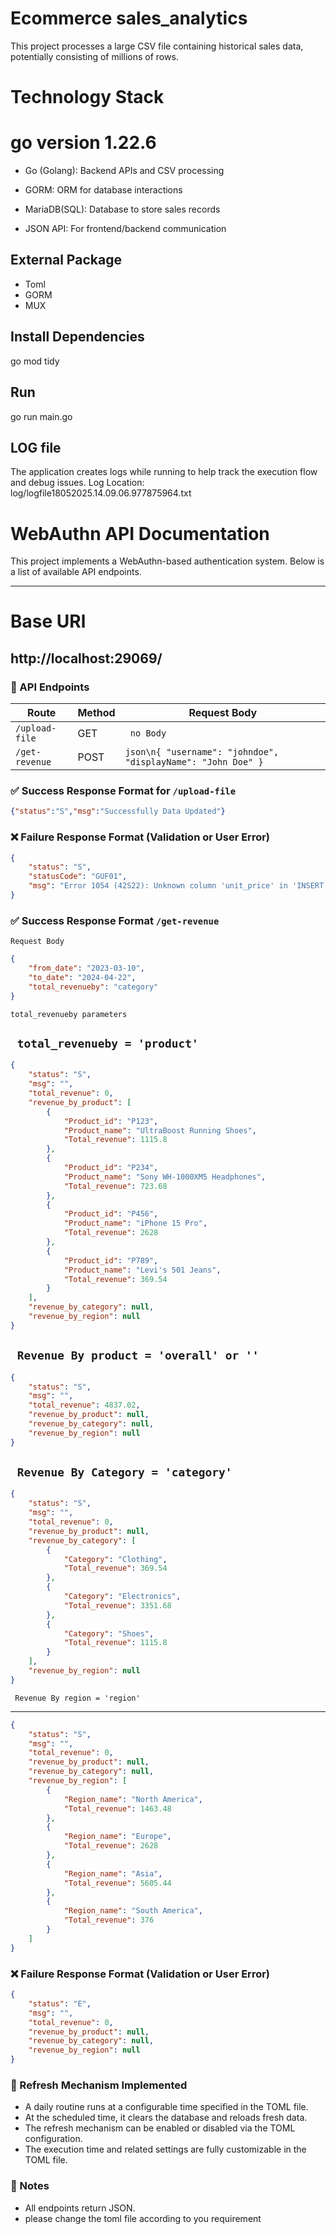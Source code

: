 # Ecommerce  sales_analytics

This project processes a large CSV file containing historical sales data, potentially consisting of millions of rows.

# Technology Stack

#  go version 1.22.6
- Go (Golang): Backend APIs and CSV processing

- GORM: ORM for database interactions
- MariaDB(SQL): Database to store sales records
- JSON API: For frontend/backend communication

## External Package

- Toml 
- GORM 
- MUX

## Install Dependencies

go mod tidy

## Run

go run main.go

## LOG file 
The application creates logs while running to help track the execution flow and debug issues.
Log Location: log/logfile18052025.14.09.06.977875964.txt

# WebAuthn API Documentation

This project implements a WebAuthn-based authentication system. Below is a list of available API endpoints.

---
# Base URl

http://localhost:29069/
---
### 📘 API Endpoints

| Route                   | Method | Request Body                                                                                  |
|------------------------|--------|-----------------------------------------------------------------------------------------------|
| `/upload-file` | GET | ``` no Body```          |
| `/get-revenue`          | POST   | ```json\n{ "username": "johndoe", "displayName": "John Doe" }```                             |                                                                       |



### ✅ Success Response Format for `/upload-file`

```json
{"status":"S","msg":"Successfully Data Updated"}
```
### ❌ Failure Response Format (Validation or User Error)

```json
{
    "status": "S",
    "statusCode": "GUF01",
    "msg": "Error 1054 (42S22): Unknown column 'unit_price' in 'INSERT INTO'"
}
```







### ✅ Success Response Format `/get-revenue` 

`Request Body`


```json
{
    "from_date": "2023-03-10",
    "to_date": "2024-04-22",
    "total_revenueby": "category"
}
```

`total_revenueby parameters `

` total_revenueby = 'product'` 
---
```json
{
    "status": "S",
    "msg": "",
    "total_revenue": 0,
    "revenue_by_product": [
        {
            "Product_id": "P123",
            "Product_name": "UltraBoost Running Shoes",
            "Total_revenue": 1115.8
        },
        {
            "Product_id": "P234",
            "Product_name": "Sony WH-1000XM5 Headphones",
            "Total_revenue": 723.68
        },
        {
            "Product_id": "P456",
            "Product_name": "iPhone 15 Pro",
            "Total_revenue": 2628
        },
        {
            "Product_id": "P789",
            "Product_name": "Levi's 501 Jeans",
            "Total_revenue": 369.54
        }
    ],
    "revenue_by_category": null,
    "revenue_by_region": null
}
```


` Revenue By product = 'overall' or ''` 
---
```json
{
    "status": "S",
    "msg": "",
    "total_revenue": 4837.02,
    "revenue_by_product": null,
    "revenue_by_category": null,
    "revenue_by_region": null
}
```

` Revenue By Category = 'category'` 
---
```json
{
    "status": "S",
    "msg": "",
    "total_revenue": 0,
    "revenue_by_product": null,
    "revenue_by_category": [
        {
            "Category": "Clothing",
            "Total_revenue": 369.54
        },
        {
            "Category": "Electronics",
            "Total_revenue": 3351.68
        },
        {
            "Category": "Shoes",
            "Total_revenue": 1115.8
        }
    ],
    "revenue_by_region": null
}
```


` Revenue By region = 'region'` 

---
```json
{
    "status": "S",
    "msg": "",
    "total_revenue": 0,
    "revenue_by_product": null,
    "revenue_by_category": null,
    "revenue_by_region": [
        {
            "Region_name": "North America",
            "Total_revenue": 1463.48
        },
        {
            "Region_name": "Europe",
            "Total_revenue": 2628
        },
        {
            "Region_name": "Asia",
            "Total_revenue": 5605.44
        },
        {
            "Region_name": "South America",
            "Total_revenue": 376
        }
    ]
}
```



### ❌ Failure Response Format (Validation or User Error)

```json
{
    "status": "E",
    "msg": "",
    "total_revenue": 0,
    "revenue_by_product": null,
    "revenue_by_category": null,
    "revenue_by_region": null
}
```

###  🔁 Refresh Mechanism Implemented
- A daily routine runs at a configurable time specified in the TOML file.
- At the scheduled time, it clears the database and reloads fresh data.
- The refresh mechanism can be enabled or disabled via the TOML configuration.
- The execution time and related settings are fully customizable in the TOML file.


### 📝 Notes

- All endpoints return JSON.
- please change the toml file according to you requirement
